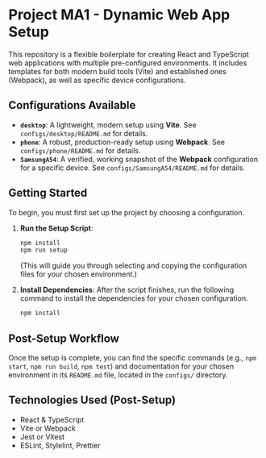 # Project MA1 - Dynamic Web App Setup

This repository is a flexible boilerplate for creating React and TypeScript web applications with multiple pre-configured environments. It includes templates for both modern build tools (Vite) and established ones (Webpack), as well as specific device configurations.

## Configurations Available

- **`desktop`**: A lightweight, modern setup using **Vite**. See `configs/desktop/README.md` for details.
- **`phone`**: A robust, production-ready setup using **Webpack**. See `configs/phone/README.md` for details.
- **`SamsungA54`**: A verified, working snapshot of the **Webpack** configuration for a specific device. See `configs/SamsungA54/README.md` for details.

## Getting Started

To begin, you must first set up the project by choosing a configuration.

1.  **Run the Setup Script**:

    ```bash
    npm install
    npm run setup
    ```

    (This will guide you through selecting and copying the configuration files for your chosen environment.)

2.  **Install Dependencies**: After the script finishes, run the following command to install the dependencies for your chosen configuration.
    ```bash
    npm install
    ```

## Post-Setup Workflow

Once the setup is complete, you can find the specific commands (e.g., `npm start`, `npm run build`, `npm test`) and documentation for your chosen environment in its `README.md` file, located in the `configs/` directory.

## Technologies Used (Post-Setup)

- React & TypeScript
- Vite or Webpack
- Jest or Vitest
- ESLint, Stylelint, Prettier
